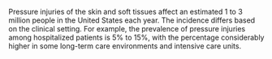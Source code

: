 Pressure injuries of the skin and soft tissues affect an estimated 1 to 3 million people in the United States each year. The incidence differs based on the clinical setting. For example, the prevalence of pressure injuries among hospitalized patients is 5% to 15%, with the percentage considerably higher in some long-term care environments and intensive care units.